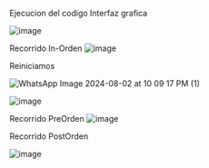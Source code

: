 


Ejecucion del codigo Interfaz grafica

![image](https://github.com/user-attachments/assets/a8e85278-306a-453d-b194-e404f7a2e9fa)

Recorrido In-Orden
![image](https://github.com/user-attachments/assets/383efd90-8b46-4742-be3b-6763f40384a5)

Reiniciamos 

![WhatsApp Image 2024-08-02 at 10 09 17 PM (1)](https://github.com/user-attachments/assets/fd620214-d630-4c4c-8413-9edde9672120)

![image](https://github.com/user-attachments/assets/d0fcacef-6b48-4b09-839b-40b204822b3c)

Recorrido PreOrden
![image](https://github.com/user-attachments/assets/d211bfdb-9688-4dd9-a1f3-4b139773aa95)

Recorrido PostOrden

![image](https://github.com/user-attachments/assets/b15e045b-0b54-407c-ab61-5912146e7867)



